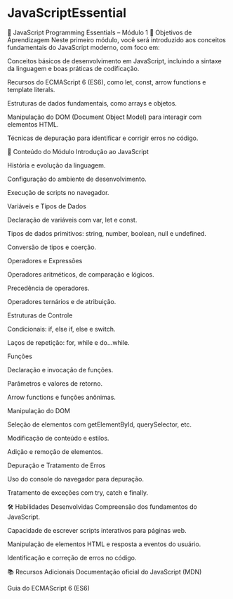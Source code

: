 # JavaScriptEssential

📘 JavaScript Programming Essentials – Módulo 1
🧠 Objetivos de Aprendizagem
Neste primeiro módulo, você será introduzido aos conceitos fundamentais do JavaScript moderno, com foco em:

Conceitos básicos de desenvolvimento em JavaScript, incluindo a sintaxe da linguagem e boas práticas de codificação.

Recursos do ECMAScript 6 (ES6), como let, const, arrow functions e template literals.

Estruturas de dados fundamentais, como arrays e objetos.

Manipulação do DOM (Document Object Model) para interagir com elementos HTML.

Técnicas de depuração para identificar e corrigir erros no código.

🧩 Conteúdo do Módulo
Introdução ao JavaScript

História e evolução da linguagem.

Configuração do ambiente de desenvolvimento.

Execução de scripts no navegador.

Variáveis e Tipos de Dados

Declaração de variáveis com var, let e const.

Tipos de dados primitivos: string, number, boolean, null e undefined.

Conversão de tipos e coerção.

Operadores e Expressões

Operadores aritméticos, de comparação e lógicos.

Precedência de operadores.

Operadores ternários e de atribuição.

Estruturas de Controle

Condicionais: if, else if, else e switch.

Laços de repetição: for, while e do...while.

Funções

Declaração e invocação de funções.

Parâmetros e valores de retorno.

Arrow functions e funções anônimas.

Manipulação do DOM

Seleção de elementos com getElementById, querySelector, etc.

Modificação de conteúdo e estilos.

Adição e remoção de elementos.

Depuração e Tratamento de Erros

Uso do console do navegador para depuração.

Tratamento de exceções com try, catch e finally.

🛠️ Habilidades Desenvolvidas
Compreensão dos fundamentos do JavaScript.

Capacidade de escrever scripts interativos para páginas web.

Manipulação de elementos HTML e resposta a eventos do usuário.

Identificação e correção de erros no código.

📚 Recursos Adicionais
Documentação oficial do JavaScript (MDN)

Guia do ECMAScript 6 (ES6)
